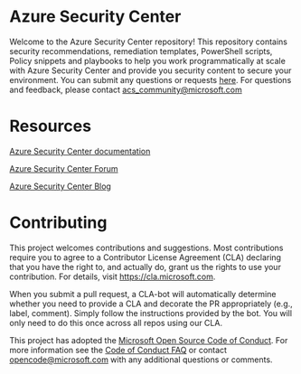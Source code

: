 # Azure Security Center
Welcome to the Azure Security Center repository! This repository contains security recommendations, remediation templates, PowerShell scripts, Policy snippets and playbooks to help you work programmatically at scale with Azure Security Center and provide you security content to secure your environment. You can submit any questions or requests [here](https://github.com/Azure/Azure-Security-Center/issues). For questions and feedback, please contact [acs_community@microsoft.com](asc_community@microsoft.com) 

# Resources

[Azure Security Center documentation](https://docs.microsoft.com/en-us/azure/security-center/security-center-intro)

[Azure Security Center Forum](https://techcommunity.microsoft.com/t5/Azure-Security-Center/bd-p/AzureSecurityCenter)

[Azure Security Center Blog](https://techcommunity.microsoft.com/t5/Azure-Security-Center/bg-p/AzureSecurityCenterBlog)

# Contributing

This project welcomes contributions and suggestions.  Most contributions require you to agree to a
Contributor License Agreement (CLA) declaring that you have the right to, and actually do, grant us
the rights to use your contribution. For details, visit https://cla.microsoft.com.

When you submit a pull request, a CLA-bot will automatically determine whether you need to provide
a CLA and decorate the PR appropriately (e.g., label, comment). Simply follow the instructions
provided by the bot. You will only need to do this once across all repos using our CLA.

This project has adopted the [Microsoft Open Source Code of Conduct](https://opensource.microsoft.com/codeofconduct/).
For more information see the [Code of Conduct FAQ](https://opensource.microsoft.com/codeofconduct/faq/) or
contact [opencode@microsoft.com](mailto:opencode@microsoft.com) with any additional questions or comments.
